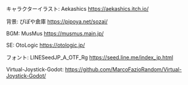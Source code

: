 
キャラクターイラスト:
Aekashics https://aekashics.itch.io/

背景:
ぴぽや倉庫 https://pipoya.net/sozai/

BGM:
MusMus https://musmus.main.jp/

SE:
OtoLogic https://otologic.jp/

フォント:
LINESeedJP_A_OTF_Rg https://seed.line.me/index_jp.html

Virtual-Joystick-Godot:
https://github.com/MarcoFazioRandom/Virtual-Joystick-Godot/
